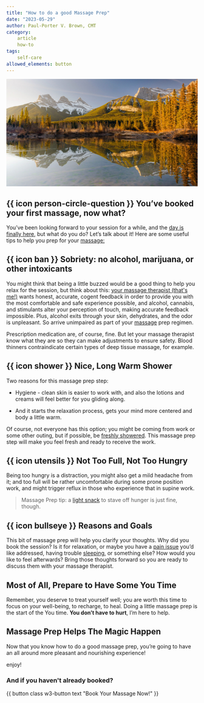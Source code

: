 ```yaml
---
title: "How to do a good Massage Prep"
date: "2023-05-29"
author: Paul-Porter V. Brown, CMT
category: 
    article
    how-to
tags:
    self-care
allowed_elements: button
---
```


![How to do a good massage prep? You’ve come to the right place!](images/how-to-massage-prep-1.jpg)

## {{ icon person-circle-question }} You’ve booked your first massage, now what?

You’ve been looking forward to your session for a while, and the [day is finally here](https://paulbrown.noterro.com), but what do you do? Let’s talk about it! Here are some useful tips to help you prep for your [massage:](https://paulbrown.net/the-two-hour-massage-returns/)

## {{ icon ban }} Sobriety: no alcohol, marijuana, or other intoxicants

You might think that being a little buzzed would be a good thing to help you relax for the session, but think about this: [your massage therapist (that's me!)](/about/) wants honest, accurate, cogent feedback in order to provide you with the most comfortable and safe experience possible, and alcohol, cannabis, and stimulants alter your perception of touch, making accurate feedback impossible. Plus, alcohol exits through your skin, dehydrates, and the odor is unpleasant. So arrive unimpaired as part of your [massage](https://paulbrown.net/services/) prep regimen.

Prescription medication are, of course, fine. But let your massage therapist know what they are so they can make adjustments to ensure safety. Blood thinners contraindicate certain types of deep tissue massage, for example.

## {{ icon shower }} Nice, Long Warm Shower

Two reasons for this massage prep step:

- Hygiene - clean skin is easier to work with, and also the lotions and creams will feel better for you gliding along.

- And it starts the relaxation process, gets your mind more centered and body a little warm.

Of course, not everyone has this option; you might be coming from work or some other outing, but if possible, be [freshly showered](https://www.webmd.com/beauty/shower-how-often#). This massage prep step will make you feel fresh and ready to receive the work.

## {{ icon utensils }} Not Too Full, Not Too Hungry

Being too hungry is a distraction, you might also get a mild headache from it; and too full will be rather uncomfortable during some prone position work, and might trigger reflux in those who experience that in supine work.

>Massage Prep tip: a [light snack](/the-apple-test) to stave off hunger is just fine, though.

## {{ icon bullseye }} Reasons and Goals

This bit of massage prep will help you clarify your thoughts. Why did you book the session? Is it for relaxation, or maybe you have a [pain issue](https://paulbrown.net/what-is-myofascial-therapy/) you’d like addressed, having trouble [sleeping](https://paulbrown.net/scalp-massage-yes/), or something else? How would you like to feel afterwards? Bring those thoughts forward so you are ready to discuss them with your massage therapist.  

## Most of All, Prepare to Have Some You Time

Remember, you deserve to treat yourself well; you are worth this time to focus on your well-being, to recharge, to heal. Doing a little massage prep is the start of the You time. **You don’t have to hurt**, I’m here to help.

## Massage Prep Helps The Magic Happen

Now that you know how to do a good massage prep, you’re going to have an all around more pleasant and nourishing experience!

enjoy!

### And if you haven't already booked?

{{ button class w3-button text "Book Your Massage Now!" }}
